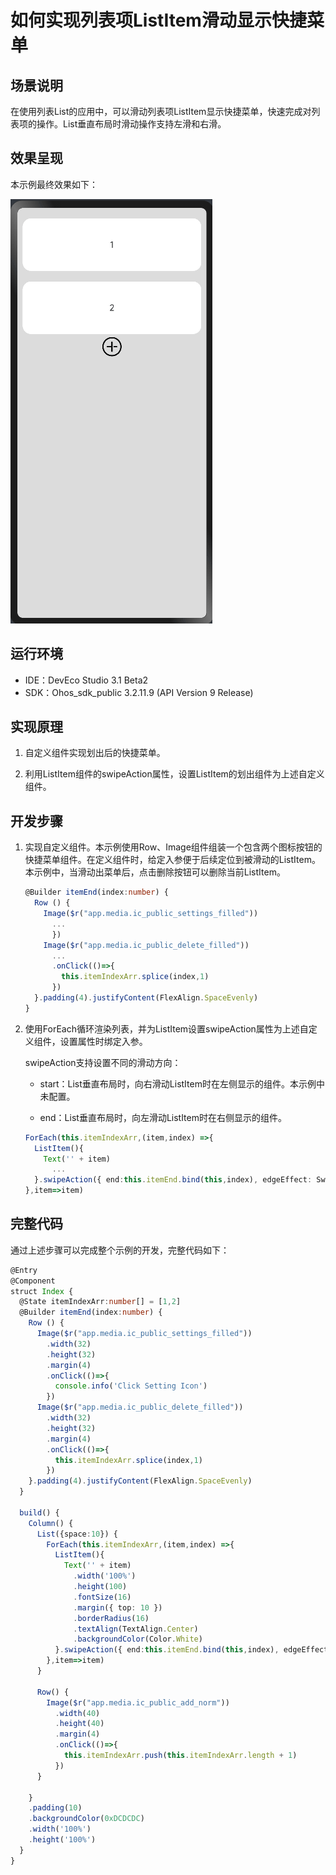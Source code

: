 # 如何实现列表项ListItem滑动显示快捷菜单

## 场景说明

在使用列表List的应用中，可以滑动列表项ListItem显示快捷菜单，快速完成对列表项的操作。List垂直布局时滑动操作支持左滑和右滑。

## 效果呈现

本示例最终效果如下：

![listitem-slide](figures/listitem-slide-demo.gif)

## 运行环境

- IDE：DevEco Studio 3.1 Beta2
- SDK：Ohos_sdk_public 3.2.11.9 (API Version 9 Release)

## 实现原理

1. 自定义组件实现划出后的快捷菜单。

2. 利用ListItem组件的swipeAction属性，设置ListItem的划出组件为上述自定义组件。

## 开发步骤

1. 实现自定义组件。本示例使用Row、Image组件组装一个包含两个图标按钮的快捷菜单组件。在定义组件时，给定入参便于后续定位到被滑动的ListItem。本示例中，当滑动出菜单后，点击删除按钮可以删除当前ListItem。
   
   ```ts
   @Builder itemEnd(index:number) {
     Row () {
       Image($r("app.media.ic_public_settings_filled"))
         ...
         })
       Image($r("app.media.ic_public_delete_filled"))
         ...
         .onClick(()=>{
           this.itemIndexArr.splice(index,1)
         })
     }.padding(4).justifyContent(FlexAlign.SpaceEvenly)
   }
   ```

2. 使用ForEach循环渲染列表，并为ListItem设置swipeAction属性为上述自定义组件，设置属性时绑定入参。
   
   swipeAction支持设置不同的滑动方向：
   
   * start：List垂直布局时，向右滑动ListItem时在左侧显示的组件。本示例中未配置。
   
   * end：List垂直布局时，向左滑动ListItem时在右侧显示的组件。
   
   ```ts
   ForEach(this.itemIndexArr,(item,index) =>{
     ListItem(){
       Text('' + item)
         ...
     }.swipeAction({ end:this.itemEnd.bind(this,index), edgeEffect: SwipeEdgeEffect.Spring})
   },item=>item)
   ```

## 完整代码

通过上述步骤可以完成整个示例的开发，完整代码如下：

```ts
@Entry
@Component
struct Index {
  @State itemIndexArr:number[] = [1,2]
  @Builder itemEnd(index:number) {
    Row () {
      Image($r("app.media.ic_public_settings_filled"))
        .width(32)
        .height(32)
        .margin(4)
        .onClick(()=>{
          console.info('Click Setting Icon')
        })
      Image($r("app.media.ic_public_delete_filled"))
        .width(32)
        .height(32)
        .margin(4)
        .onClick(()=>{
          this.itemIndexArr.splice(index,1)
        })
    }.padding(4).justifyContent(FlexAlign.SpaceEvenly)
  }

  build() {
    Column() {
      List({space:10}) {
        ForEach(this.itemIndexArr,(item,index) =>{
          ListItem(){
            Text('' + item)
              .width('100%')
              .height(100)
              .fontSize(16)
              .margin({ top: 10 })
              .borderRadius(16)
              .textAlign(TextAlign.Center)
              .backgroundColor(Color.White)
          }.swipeAction({ end:this.itemEnd.bind(this,index), edgeEffect: SwipeEdgeEffect.Spring})
        },item=>item)
      }

      Row() {
        Image($r("app.media.ic_public_add_norm"))
          .width(40)
          .height(40)
          .margin(4)
          .onClick(()=>{
            this.itemIndexArr.push(this.itemIndexArr.length + 1)
          })
      }

    }
    .padding(10)
    .backgroundColor(0xDCDCDC)
    .width('100%')
    .height('100%')
  }
}
```